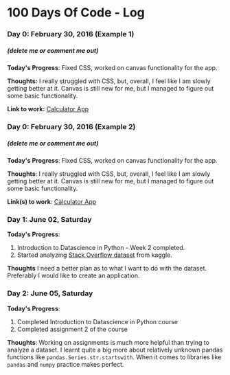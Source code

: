 # 100 Days Of Code - Log

### Day 0: February 30, 2016 (Example 1)
##### (delete me or comment me out)

**Today's Progress**: Fixed CSS, worked on canvas functionality for the app.

**Thoughts:** I really struggled with CSS, but, overall, I feel like I am slowly getting better at it. Canvas is still new for me, but I managed to figure out some basic functionality.

**Link to work:** [Calculator App](http://www.example.com)

### Day 0: February 30, 2016 (Example 2)
##### (delete me or comment me out)

**Today's Progress**: Fixed CSS, worked on canvas functionality for the app.

**Thoughts**: I really struggled with CSS, but, overall, I feel like I am slowly getting better at it. Canvas is still new for me, but I managed to figure out some basic functionality.

**Link(s) to work**: [Calculator App](http://www.example.com)


### Day 1: June 02, Saturday

**Today's Progress**:
1. Introduction to Datascience in Python - Week 2 completed.
2. Started analyzing [Stack Overflow dataset](https://www.kaggle.com/stackoverflow/stack-overflow-2018-developer-survey/version/2#) from kaggle.

**Thoughts** I need a better plan as to what I want to do with the dataset. Preferably I would like to create an application.

### Day 2: June 05, Saturday

**Today's Progress**:
1. Completed Introduction to Datascience in Python course
2. Completed assignment 2 of the course

**Thoughts**: Working on assignments is much more helpful than trying to analyze a dataset. I learnt quite a big more about relatively unknown pandas functions like `pandas.Series.str.startswith`. When it comes to libraries like `pandas` and `numpy` practice makes perfect.
